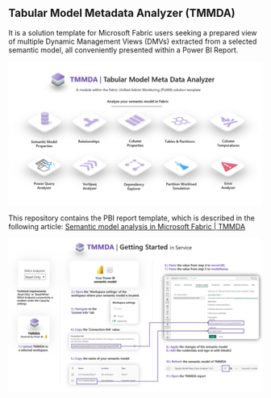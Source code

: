 
## Tabular Model Metadata Analyzer (TMMDA)
It is a solution template for Microsoft Fabric users seeking a prepared view of multiple Dynamic Management Views (DMVs) extracted from a selected semantic model, all conveniently presented within a Power BI Report.

![alt text](https://github.com/ggintli/tmmda/blob/main/assets/cover.png)


This repository contains the PBI report template, which is described in the following article:
[Semantic model analysis in Microsoft Fabric | TMMDA](https://techcommunity.microsoft.com/t5/analytics-on-azure-blog/semantic-model-analysis-in-microsoft-fabric-tmmda/ba-p/4123645)



![alt text](https://github.com/ggintli/tmmda/blob/main/assets/TMMDA_Getting_Started_in_Service.png)
